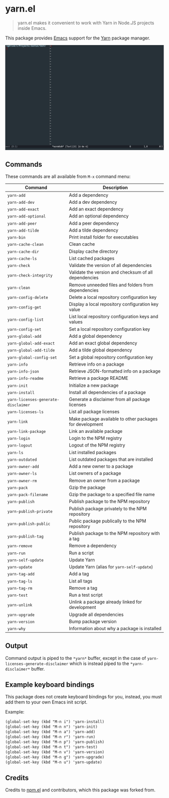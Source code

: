 # yarn.el

> yarn.el makes it convenient to work with Yarn in Node.JS projects inside Emacs.

This package provides [Emacs][emacs] support for the [Yarn][yarn] package manager.

![Demo](./yarn-el-demo.gif?raw=true "Demo")


## Commands

These commands are all available from `M-x` command menu:

| Command                             | Description                                              |
|-------------------------------------|----------------------------------------------------------|
| `yarn-add`                          | Add a dependency                                         |
| `yarn-add-dev`                      | Add a dev dependency                                     |
| `yarn-add-exact`                    | Add an exact dependency                                  |
| `yarn-add-optional`                 | Add an optional dependency                               |
| `yarn-add-peer`                     | Add a peer dependency                                    |
| `yarn-add-tilde`                    | Add a tilde dependency                                   |
| `yarn-bin`                          | Print install folder for executables                     |
| `yarn-cache-clean`                  | Clean cache                                              |
| `yarn-cache-dir`                    | Display cache directory                                  |
| `yarn-cache-ls`                     | List cached packages                                     |
| `yarn-check`                        | Validate the version of all dependencies                 |
| `yarn-check-integrity`              | Validate the version and checksum of all dependencies    |
| `yarn-clean`                        | Remove unneeded files and folders from dependencies      |
| `yarn-config-delete`                | Delete a local repository configuration key              |
| `yarn-config-get`                   | Display a local repository configuration key value       |
| `yarn-config-list`                  | List local repository configuration keys and values      |
| `yarn-config-set`                   | Set a local repository configuration key                 |
| `yarn-global-add`                   | Add a global dependency                                  |
| `yarn-global-add-exact`             | Add an exact global dependency                           |
| `yarn-global-add-tilde`             | Add a tilde global dependency                            |
| `yarn-global-config-set`            | Set a global repository configuration key                |
| `yarn-info`                         | Retrieve info on a package                               |
| `yarn-info-json`                    | Retrieve JSON-formatted info on a package                |
| `yarn-info-readme`                  | Retrieve a package README                                |
| `yarn-init`                         | Initialize a new package                                 |
| `yarn-install`                      | Install all dependencies of a package                    |
| `yarn-licenses-generate-disclaimer` | Generate a disclaimer from all package licenses          |
| `yarn-licenses-ls`                  | List all package licenses                                |
| `yarn-link`                         | Make package available to other packages for development |
| `yarn-link-package`                 | Link an available package                                |
| `yarn-login`                        | Login to the NPM registry                                |
| `yarn-logout`                       | Logout of the NPM registry                               |
| `yarn-ls`                           | List installed packages                                  |
| `yarn-outdated`                     | List outdated packages that are installed                |
| `yarn-owner-add`                    | Add a new owner to a package                             |
| `yarn-owner-ls`                     | List owners of a package                                 |
| `yarn-owner-rm`                     | Remove an owner from a package                           |
| `yarn-pack`                         | Gzip the package                                         |
| `yarn-pack-filename`                | Gzip the package to a specified file name                |
| `yarn-publish`                      | Publish package to the NPM repository                    |
| `yarn-publish-private`              | Publish package privately to the NPM repository          |
| `yarn-publish-public`               | Public package publically to the NPM repository          |
| `yarn-publish-tag`                  | Publish package to the NPM repository with a tag         |
| `yarn-remove`                       | Remove a dependency                                      |
| `yarn-run`                          | Run a script                                             |
| `yarn-self-update`                  | Update Yarn                                              |
| `yarn-update`                       | Update Yarn (alias for `yarn-self-update`)               |
| `yarn-tag-add`                      | Add a tag                                                |
| `yarn-tag-ls`                       | List all tags                                            |
| `yarn-tag-rm`                       | Remove a tag                                             |
| `yarn-test`                         | Run a test script                                        |
| `yarn-unlink`                       | Unlink a package already linked for development          |
| `yarn-upgrade`                      | Upgrade all dependencies                                 |
| `yarn-version`                      | Bump package version                                     |
| `yarn-why`                          | Information about why a package is installed             |


## Output

Command output is piped to the `*yarn*` buffer, except in the case of `yarn-licenses-generate-disclaimer` which is instead piped to the `*yarn-disclaimer*` buffer.


## Example keyboard bindings

This package does not create keyboard bindings for you, instead, you must add them to your own Emacs init script.

Example:

```elisp
(global-set-key (kbd "M-n i") 'yarn-install)
(global-set-key (kbd "M-n n") 'yarn-init)
(global-set-key (kbd "M-n a") 'yarn-add)
(global-set-key (kbd "M-n r") 'yarn-run)
(global-set-key (kbd "M-n p") 'yarn-publish)
(global-set-key (kbd "M-n t") 'yarn-test)
(global-set-key (kbd "M-n v") 'yarn-version)
(global-set-key (kbd "M-n g") 'yarn-upgrade)
(global-set-key (kbd "M-n u") 'yarn-update)
```


## Credits

Credits to [npm.el][npm.el] and contributors, which this package was forked from.


[emacs]: https://www.gnu.org/software/emacs
[yarn]: https://yarnpkg.com
[npm.el]: https://github.com/azer/npm.el
